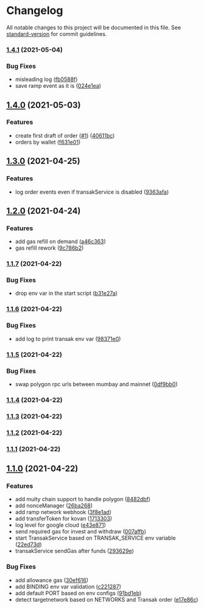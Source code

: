 # Changelog

All notable changes to this project will be documented in this file. See [standard-version](https://github.com/conventional-changelog/standard-version) for commit guidelines.

### [1.4.1](https://github.com/aboutlo/casval-gas-station/compare/v1.4.0...v1.4.1) (2021-05-04)


### Bug Fixes

* misleading log ([fb0588f](https://github.com/aboutlo/casval-gas-station/commit/fb0588f2a05c6ad3b2e4f458d9f197b30bb2d257))
* save ramp event as it is ([024e1ea](https://github.com/aboutlo/casval-gas-station/commit/024e1ea6892d93eaed76f756bebfb9c3c9886db8))

## [1.4.0](https://github.com/aboutlo/casval-gas-station/compare/v1.3.0...v1.4.0) (2021-05-03)


### Features

* create first draft of order ([#1](https://github.com/aboutlo/casval-gas-station/issues/1)) ([40611bc](https://github.com/aboutlo/casval-gas-station/commit/40611bc54304f3cf21d3950583792e5ec29809bd))
* orders by wallet ([f631e01](https://github.com/aboutlo/casval-gas-station/commit/f631e012e97ea7a71d15b17938f952858a943fd1))

## [1.3.0](https://github.com/aboutlo/casval-gas-station/compare/v1.2.0...v1.3.0) (2021-04-25)


### Features

* log order events even if transakService is disabled ([9363afa](https://github.com/aboutlo/casval-gas-station/commit/9363afad8545150368d553637c52c7ac07c4f04d))

## [1.2.0](https://github.com/aboutlo/casval-gas-station/compare/v1.1.7...v1.2.0) (2021-04-24)


### Features

* add gas refill on demand ([a46c363](https://github.com/aboutlo/casval-gas-station/commit/a46c363f76b858239b8cecd3a0a96e86c78f6cb3))
* gas refill rework ([9c786b2](https://github.com/aboutlo/casval-gas-station/commit/9c786b2ca44296f02b0922fe2f1fb9e5bd06b64d))

### [1.1.7](https://github.com/aboutlo/casval-gas-station/compare/v1.1.6...v1.1.7) (2021-04-22)


### Bug Fixes

* drop env var in the start script ([b31e27a](https://github.com/aboutlo/casval-gas-station/commit/b31e27a51a419fdd683a6baaf11ed00dbfe9ba40))

### [1.1.6](https://github.com/aboutlo/casval-gas-station/compare/v1.1.5...v1.1.6) (2021-04-22)


### Bug Fixes

* add log to print transak env var ([98371e0](https://github.com/aboutlo/casval-gas-station/commit/98371e0c5425f13f261e3e04c27bc4d9710ebeff))

### [1.1.5](https://github.com/aboutlo/casval-gas-station/compare/v1.1.4...v1.1.5) (2021-04-22)


### Bug Fixes

* swap polygon rpc urls between mumbay and mainnet ([0df9bb0](https://github.com/aboutlo/casval-gas-station/commit/0df9bb01f19c5edd39efd6e9e0d1760b1a6ac5a3))

### [1.1.4](https://github.com/aboutlo/casval-gas-station/compare/v1.1.3...v1.1.4) (2021-04-22)

### [1.1.3](https://github.com/aboutlo/casval-gas-station/compare/v1.1.2...v1.1.3) (2021-04-22)

### [1.1.2](https://github.com/aboutlo/casval-gas-station/compare/v1.1.1...v1.1.2) (2021-04-22)

### [1.1.1](https://github.com/aboutlo/casval-gas-station/compare/v1.1.0...v1.1.1) (2021-04-22)

## [1.1.0](https://github.com/aboutlo/casval-gas-station/compare/v1.0.1...v1.1.0) (2021-04-22)


### Features

* add multy chain support to handle polygon ([8482dbf](https://github.com/aboutlo/casval-gas-station/commit/8482dbf1cbd539ffb6889a3942bc1cef15d650bb))
* add nonceManager ([26ba268](https://github.com/aboutlo/casval-gas-station/commit/26ba26872a44525e92738303e3d2f9b60a0791e6))
* add ramp network webhook ([3f8e1ad](https://github.com/aboutlo/casval-gas-station/commit/3f8e1ad2c7f1aeca09710701c4933a92fcf5f599))
* add transferToken for kovan ([1713303](https://github.com/aboutlo/casval-gas-station/commit/17133039d848e22d073fe56157b16772c516a68e))
* log level for google cloud ([e43e871](https://github.com/aboutlo/casval-gas-station/commit/e43e871d51a2a0b7ffd943bf492500acb8dbdfc4))
* send required gas for invest and withdraw ([007affb](https://github.com/aboutlo/casval-gas-station/commit/007affb5a65714c46ad48a9d24f5c64a9f421ab3))
* start TransakService based on TRANSAK_SERVICE env variable ([22ed73d](https://github.com/aboutlo/casval-gas-station/commit/22ed73db7e53c3c4c42d497d107e03be13d29102))
* transakService sendGas after funds ([293629e](https://github.com/aboutlo/casval-gas-station/commit/293629ebfee20dcb366327c4105d0fa0fbeff036))


### Bug Fixes

* add allowance gas ([30ef616](https://github.com/aboutlo/casval-gas-station/commit/30ef6169988cc55047f9de9d08b83329c237d4a1))
* add BINDING env var validation ([c221287](https://github.com/aboutlo/casval-gas-station/commit/c221287fdf5f2a2849dc802a64e4fe2158ba4e04))
* add default PORT based on env configs ([91bd1eb](https://github.com/aboutlo/casval-gas-station/commit/91bd1eb711f85e9fd9e9fa80e1a27fc18116e075))
* detect targetnetwork based on NETWORKS and Transak order ([e17e86c](https://github.com/aboutlo/casval-gas-station/commit/e17e86c8e9f551d1b148867e2fb7560997093e6a))
